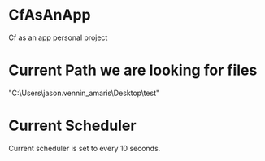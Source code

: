 # CfAsAnApp
Cf as an app personal project

# Current Path we are looking for files
"C:\\Users\\jason.vennin_amaris\\Desktop\\test"

# Current Scheduler
Current scheduler is set to every 10 seconds. 
